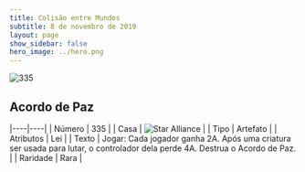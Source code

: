 ```yaml
---
title: Colisão entre Mundos
subtitle: 8 de novembro de 2019
layout: page
show_sidebar: false
hero_image: ../hero.png
---
```


![335](https://cdn.keyforgegame.com/media/card_front/pt/452_335_762MRWVFP35Q_pt.png)

## Acordo de Paz

|----|----|
| Número | 335 |
| Casa | ![Star Alliance](https://archonarcana.com/images/thumb/7/7d/Star_Alliance.png/22px-Star_Alliance.png "Aliança Estelar") |
| Tipo | Artefato |
| Atributos | Lei |
| Texto | Jogar: Cada jogador ganha 2A.  Após uma criatura ser usada para lutar, o controlador dela perde 4A. Destrua  o Acordo de Paz. |
| Raridade | Rara |
